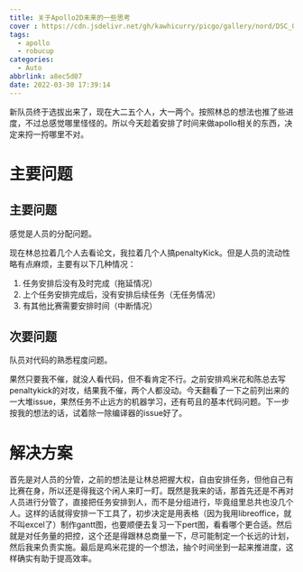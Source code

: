 ```yaml
---
title: 关于Apollo2D未来的一些思考
cover : https://cdn.jsdelivr.net/gh/kawhicurry/picgo/gallery/nord/DSC_0004.JPG
tags:
  - apollo
  - robucup
categories:
  - Auto
abbrlink: a8ec5d07
date: 2022-03-30 17:39:14
---
```


新队员终于选拔出来了，现在大二五个人，大一两个。按照林总的想法也推了些进度，不过总感觉哪里怪怪的。所以今天趁着安排了时间来做apollo相关的东西，决定来捋一捋哪里不对。

# 主要问题

## 主要问题

感觉是人员的分配问题。

现在林总拉着几个人去看论文，我拉着几个人搞penaltyKick。但是人员的流动性略有点麻烦，主要有以下几种情况：
1. 任务安排后没有及时完成（拖延情况）
2. 上个任务安排完成后，没有安排后续任务（无任务情况）
3. 有其他比赛需要安排时间（中断情况）

## 次要问题

队员对代码的熟悉程度问题。

果然只要我不催，就没人看代码，但不看肯定不行。之前安排鸡米花和陈总去写penaltykick的对攻，结果我不催，两个人都没动。今天翻看了一下之前列出来的一大堆issue，果然任务不止远方的机器学习，还有苟且的基本代码问题。下一步按我的想法的话，试着除一除编译器的issue好了。

# 解决方案

首先是对人员的分管，之前的想法是让林总把握大权，自由安排任务，但他自己有比赛在身，所以还是得我这个闲人来盯一盯。既然是我来的话，那首先还是不再对人员进行分管了，直接把任务安排到人，而不是分组进行，毕竟组里总共也没几个人。这样的话就得安排一下工具了，初步决定是用表格（因为我用libreoffice，就不叫excel了）制作gantt图，也要顺便去复习一下pert图，看看哪个更合适。然后就是对任务量的把控，这个还是得跟林总商量一下，尽可能制定一个长远的计划，然后我来负责实施。最后是鸡米花提的一个想法，抽个时间坐到一起来推进度，这样确实有助于提高效率。


